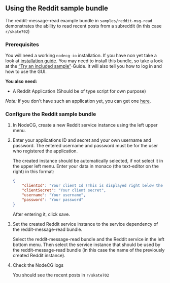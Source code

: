 ## Using the Reddit sample bundle

The reddit-message-read example bundle in `samples/reddit-msg-read` demonstrates
the ability to read recent posts from a subreddit (in this case `r/skate702`)

### Prerequisites

You will need a working `nodecg-io` installation. If you have non yet take a
look at [installation guide](../getting_started/install.md). You may need to
install this bundle, so take a look at the
[“Try an included sample”](../getting_started/try_example_bundle.md)-Guide. It
will also tell you how to log in and how to use the GUI.

**You also need:**

-   A Reddit Application (Should be of type script for own purpose)

_Note:_ If you don't have such an application yet, you can get one
[here](https://www.reddit.com/prefs/apps).

### Configure the Reddit sample bundle

1. In NodeCG, create a new Reddit service instance using the left upper menu.

2. Enter your applications ID and secret and your own username and password. The
   entered username and password must be for the user who registered the
   application.

    The created instance should be automatically selected, if not select it in
    the upper left menu. Enter your data in monaco (the text-editor on the
    right) in this format:

    ```json
    {
        "clientId": "Your client Id (This is displayed right below the application name)",
        "clientSecret": "Your client secret",
        "username": "Your username",
        "password": "Your password"
    }
    ```

    After entering it, click save.

3. Set the created Reddit service instance to the service dependency of the
   reddit-message-read bundle.

    Select the reddit-message-read bundle and the Reddit service in the left
    bottom menu. Then select the service instance that should be used by the
    reddit-message-read bundle (in this case the name of the previously created
    Reddit instance).

4. Check the NodeCG logs

    You should see the recent posts in `r/skate702`
